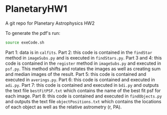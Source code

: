 # PlanetaryHW1
A git repo for Planetary Astrophysics HW2

To generate the pdf's run:

```bash
source exeCode.sh
```

Part 1: data is in `calfits`.
Part 2: this code is contained in the `findStar` method in `imageSubs.py` and is executed in `findStars.py`.
Part 3 and 4: this code is contained in the `register` method in `imageSubs.py` and executed in `psf.py`. This method shifts and rotates the images as well as creating sum and median images of the result.
Part 5: this code is contained and executed in `averings.py`.
Part 6: this code is contained and executed in `adi.py`.
Part 7: this code is contained and executed in `bdi.py` and outputs the text file `bestFitPSF.txt` which contains the name of the best fit psf for each image.
Part 8: this code is contained and executed in `findObjects.py` and outputs the text file `objectPositions.txt` which contains the locations of each object as well as the relative astrometry (r, PA).

